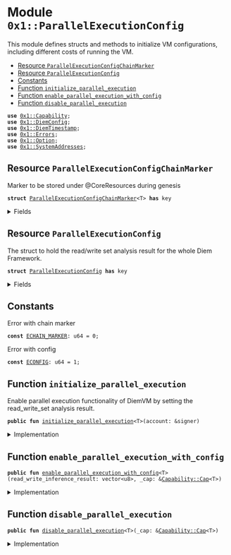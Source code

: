 
<a name="0x1_ParallelExecutionConfig"></a>

# Module `0x1::ParallelExecutionConfig`

This module defines structs and methods to initialize VM configurations,
including different costs of running the VM.


-  [Resource `ParallelExecutionConfigChainMarker`](#0x1_ParallelExecutionConfig_ParallelExecutionConfigChainMarker)
-  [Resource `ParallelExecutionConfig`](#0x1_ParallelExecutionConfig_ParallelExecutionConfig)
-  [Constants](#@Constants_0)
-  [Function `initialize_parallel_execution`](#0x1_ParallelExecutionConfig_initialize_parallel_execution)
-  [Function `enable_parallel_execution_with_config`](#0x1_ParallelExecutionConfig_enable_parallel_execution_with_config)
-  [Function `disable_parallel_execution`](#0x1_ParallelExecutionConfig_disable_parallel_execution)


<pre><code><b>use</b> <a href="../../../../../../../aptos-framework/releases/artifacts/current/build/MoveStdlib/docs/Capability.md#0x1_Capability">0x1::Capability</a>;
<b>use</b> <a href="DiemConfig.md#0x1_DiemConfig">0x1::DiemConfig</a>;
<b>use</b> <a href="DiemTimestamp.md#0x1_DiemTimestamp">0x1::DiemTimestamp</a>;
<b>use</b> <a href="../../../../../../../aptos-framework/releases/artifacts/current/build/MoveStdlib/docs/Errors.md#0x1_Errors">0x1::Errors</a>;
<b>use</b> <a href="../../../../../../../aptos-framework/releases/artifacts/current/build/MoveStdlib/docs/Option.md#0x1_Option">0x1::Option</a>;
<b>use</b> <a href="SystemAddresses.md#0x1_SystemAddresses">0x1::SystemAddresses</a>;
</code></pre>



<a name="0x1_ParallelExecutionConfig_ParallelExecutionConfigChainMarker"></a>

## Resource `ParallelExecutionConfigChainMarker`

Marker to be stored under @CoreResources during genesis


<pre><code><b>struct</b> <a href="ParallelExecutionConfig.md#0x1_ParallelExecutionConfig_ParallelExecutionConfigChainMarker">ParallelExecutionConfigChainMarker</a>&lt;T&gt; <b>has</b> key
</code></pre>



<details>
<summary>Fields</summary>


<dl>
<dt>
<code>dummy_field: bool</code>
</dt>
<dd>

</dd>
</dl>


</details>

<a name="0x1_ParallelExecutionConfig_ParallelExecutionConfig"></a>

## Resource `ParallelExecutionConfig`

The struct to hold the read/write set analysis result for the whole Diem Framework.


<pre><code><b>struct</b> <a href="ParallelExecutionConfig.md#0x1_ParallelExecutionConfig">ParallelExecutionConfig</a> <b>has</b> key
</code></pre>



<details>
<summary>Fields</summary>


<dl>
<dt>
<code>read_write_analysis_result: <a href="../../../../../../../aptos-framework/releases/artifacts/current/build/MoveStdlib/docs/Option.md#0x1_Option_Option">Option::Option</a>&lt;vector&lt;u8&gt;&gt;</code>
</dt>
<dd>
 Serialized analysis result for the Diem Framework.
 If this payload is not None, DiemVM will use this config to execute transactions in parallel.
</dd>
</dl>


</details>

<a name="@Constants_0"></a>

## Constants


<a name="0x1_ParallelExecutionConfig_ECHAIN_MARKER"></a>

Error with chain marker


<pre><code><b>const</b> <a href="ParallelExecutionConfig.md#0x1_ParallelExecutionConfig_ECHAIN_MARKER">ECHAIN_MARKER</a>: u64 = 0;
</code></pre>



<a name="0x1_ParallelExecutionConfig_ECONFIG"></a>

Error with config


<pre><code><b>const</b> <a href="ParallelExecutionConfig.md#0x1_ParallelExecutionConfig_ECONFIG">ECONFIG</a>: u64 = 1;
</code></pre>



<a name="0x1_ParallelExecutionConfig_initialize_parallel_execution"></a>

## Function `initialize_parallel_execution`

Enable parallel execution functionality of DiemVM by setting the read_write_set analysis result.


<pre><code><b>public</b> <b>fun</b> <a href="ParallelExecutionConfig.md#0x1_ParallelExecutionConfig_initialize_parallel_execution">initialize_parallel_execution</a>&lt;T&gt;(account: &signer)
</code></pre>



<details>
<summary>Implementation</summary>


<pre><code><b>public</b> <b>fun</b> <a href="ParallelExecutionConfig.md#0x1_ParallelExecutionConfig_initialize_parallel_execution">initialize_parallel_execution</a>&lt;T&gt;(
    account: &signer,
) {
    <a href="DiemTimestamp.md#0x1_DiemTimestamp_assert_genesis">DiemTimestamp::assert_genesis</a>();
    <a href="SystemAddresses.md#0x1_SystemAddresses_assert_core_resource">SystemAddresses::assert_core_resource</a>(account);

    <b>assert</b>!(
        !<b>exists</b>&lt;<a href="ParallelExecutionConfig.md#0x1_ParallelExecutionConfig_ParallelExecutionConfigChainMarker">ParallelExecutionConfigChainMarker</a>&lt;T&gt;&gt;(@CoreResources),
        <a href="../../../../../../../aptos-framework/releases/artifacts/current/build/MoveStdlib/docs/Errors.md#0x1_Errors_already_published">Errors::already_published</a>(<a href="ParallelExecutionConfig.md#0x1_ParallelExecutionConfig_ECHAIN_MARKER">ECHAIN_MARKER</a>)
    );

    <b>assert</b>!(
        !<b>exists</b>&lt;<a href="ParallelExecutionConfig.md#0x1_ParallelExecutionConfig">ParallelExecutionConfig</a>&gt;(@CoreResources),
        <a href="../../../../../../../aptos-framework/releases/artifacts/current/build/MoveStdlib/docs/Errors.md#0x1_Errors_already_published">Errors::already_published</a>(<a href="ParallelExecutionConfig.md#0x1_ParallelExecutionConfig_ECONFIG">ECONFIG</a>)
    );

    <b>move_to</b>(account, <a href="ParallelExecutionConfig.md#0x1_ParallelExecutionConfig_ParallelExecutionConfigChainMarker">ParallelExecutionConfigChainMarker</a>&lt;T&gt;{});

    <b>move_to</b>(
        account,
        <a href="ParallelExecutionConfig.md#0x1_ParallelExecutionConfig">ParallelExecutionConfig</a> {
            read_write_analysis_result: <a href="../../../../../../../aptos-framework/releases/artifacts/current/build/MoveStdlib/docs/Option.md#0x1_Option_none">Option::none</a>(),
        },
    );
}
</code></pre>



</details>

<a name="0x1_ParallelExecutionConfig_enable_parallel_execution_with_config"></a>

## Function `enable_parallel_execution_with_config`



<pre><code><b>public</b> <b>fun</b> <a href="ParallelExecutionConfig.md#0x1_ParallelExecutionConfig_enable_parallel_execution_with_config">enable_parallel_execution_with_config</a>&lt;T&gt;(read_write_inference_result: vector&lt;u8&gt;, _cap: &<a href="../../../../../../../aptos-framework/releases/artifacts/current/build/MoveStdlib/docs/Capability.md#0x1_Capability_Cap">Capability::Cap</a>&lt;T&gt;)
</code></pre>



<details>
<summary>Implementation</summary>


<pre><code><b>public</b> <b>fun</b> <a href="ParallelExecutionConfig.md#0x1_ParallelExecutionConfig_enable_parallel_execution_with_config">enable_parallel_execution_with_config</a>&lt;T&gt;(
    read_write_inference_result: vector&lt;u8&gt;,
    _cap: &Cap&lt;T&gt;
) <b>acquires</b> <a href="ParallelExecutionConfig.md#0x1_ParallelExecutionConfig">ParallelExecutionConfig</a> {
    <a href="DiemTimestamp.md#0x1_DiemTimestamp_assert_operating">DiemTimestamp::assert_operating</a>();
    <b>assert</b>!(
        <b>exists</b>&lt;<a href="ParallelExecutionConfig.md#0x1_ParallelExecutionConfig_ParallelExecutionConfigChainMarker">ParallelExecutionConfigChainMarker</a>&lt;T&gt;&gt;(@CoreResources),
        <a href="../../../../../../../aptos-framework/releases/artifacts/current/build/MoveStdlib/docs/Errors.md#0x1_Errors_not_published">Errors::not_published</a>(<a href="ParallelExecutionConfig.md#0x1_ParallelExecutionConfig_ECHAIN_MARKER">ECHAIN_MARKER</a>)
    );
    <b>let</b> result_ref = &<b>mut</b> <b>borrow_global_mut</b>&lt;<a href="ParallelExecutionConfig.md#0x1_ParallelExecutionConfig">ParallelExecutionConfig</a>&gt;(@CoreResources).read_write_analysis_result;
    *result_ref = <a href="../../../../../../../aptos-framework/releases/artifacts/current/build/MoveStdlib/docs/Option.md#0x1_Option_some">Option::some</a>(read_write_inference_result);
    <a href="DiemConfig.md#0x1_DiemConfig_reconfigure">DiemConfig::reconfigure</a>();
}
</code></pre>



</details>

<a name="0x1_ParallelExecutionConfig_disable_parallel_execution"></a>

## Function `disable_parallel_execution`



<pre><code><b>public</b> <b>fun</b> <a href="ParallelExecutionConfig.md#0x1_ParallelExecutionConfig_disable_parallel_execution">disable_parallel_execution</a>&lt;T&gt;(_cap: &<a href="../../../../../../../aptos-framework/releases/artifacts/current/build/MoveStdlib/docs/Capability.md#0x1_Capability_Cap">Capability::Cap</a>&lt;T&gt;)
</code></pre>



<details>
<summary>Implementation</summary>


<pre><code><b>public</b> <b>fun</b> <a href="ParallelExecutionConfig.md#0x1_ParallelExecutionConfig_disable_parallel_execution">disable_parallel_execution</a>&lt;T&gt;(
    _cap: &Cap&lt;T&gt;
) <b>acquires</b> <a href="ParallelExecutionConfig.md#0x1_ParallelExecutionConfig">ParallelExecutionConfig</a> {
    <a href="DiemTimestamp.md#0x1_DiemTimestamp_assert_operating">DiemTimestamp::assert_operating</a>();
    <b>assert</b>!(
        <b>exists</b>&lt;<a href="ParallelExecutionConfig.md#0x1_ParallelExecutionConfig_ParallelExecutionConfigChainMarker">ParallelExecutionConfigChainMarker</a>&lt;T&gt;&gt;(@CoreResources),
        <a href="../../../../../../../aptos-framework/releases/artifacts/current/build/MoveStdlib/docs/Errors.md#0x1_Errors_not_published">Errors::not_published</a>(<a href="ParallelExecutionConfig.md#0x1_ParallelExecutionConfig_ECHAIN_MARKER">ECHAIN_MARKER</a>)
    );
    <b>let</b> result_ref = &<b>mut</b> <b>borrow_global_mut</b>&lt;<a href="ParallelExecutionConfig.md#0x1_ParallelExecutionConfig">ParallelExecutionConfig</a>&gt;(@CoreResources).read_write_analysis_result;
    *result_ref = <a href="../../../../../../../aptos-framework/releases/artifacts/current/build/MoveStdlib/docs/Option.md#0x1_Option_none">Option::none</a>();
    <a href="DiemConfig.md#0x1_DiemConfig_reconfigure">DiemConfig::reconfigure</a>();
}
</code></pre>



</details>


[//]: # ("File containing references which can be used from documentation")
[ACCESS_CONTROL]: https://github.com/diem/dip/blob/main/dips/dip-2.md
[ROLE]: https://github.com/diem/dip/blob/main/dips/dip-2.md#roles
[PERMISSION]: https://github.com/diem/dip/blob/main/dips/dip-2.md#permissions
